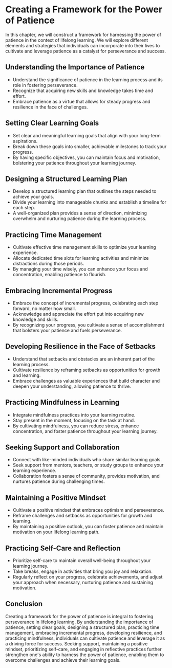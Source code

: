 Creating a Framework for the Power of Patience
=======================================================

In this chapter, we will construct a framework for harnessing the power of patience in the context of lifelong learning. We will explore different elements and strategies that individuals can incorporate into their lives to cultivate and leverage patience as a catalyst for perseverance and success.

**Understanding the Importance of Patience**
--------------------------------------------

* Understand the significance of patience in the learning process and its role in fostering perseverance.
* Recognize that acquiring new skills and knowledge takes time and effort.
* Embrace patience as a virtue that allows for steady progress and resilience in the face of challenges.

**Setting Clear Learning Goals**
--------------------------------

* Set clear and meaningful learning goals that align with your long-term aspirations.
* Break down these goals into smaller, achievable milestones to track your progress.
* By having specific objectives, you can maintain focus and motivation, bolstering your patience throughout your learning journey.

**Designing a Structured Learning Plan**
----------------------------------------

* Develop a structured learning plan that outlines the steps needed to achieve your goals.
* Divide your learning into manageable chunks and establish a timeline for each step.
* A well-organized plan provides a sense of direction, minimizing overwhelm and nurturing patience during the learning process.

**Practicing Time Management**
------------------------------

* Cultivate effective time management skills to optimize your learning experience.
* Allocate dedicated time slots for learning activities and minimize distractions during those periods.
* By managing your time wisely, you can enhance your focus and concentration, enabling patience to flourish.

**Embracing Incremental Progress**
----------------------------------

* Embrace the concept of incremental progress, celebrating each step forward, no matter how small.
* Acknowledge and appreciate the effort put into acquiring new knowledge and skills.
* By recognizing your progress, you cultivate a sense of accomplishment that bolsters your patience and fuels perseverance.

**Developing Resilience in the Face of Setbacks**
-------------------------------------------------

* Understand that setbacks and obstacles are an inherent part of the learning process.
* Cultivate resilience by reframing setbacks as opportunities for growth and learning.
* Embrace challenges as valuable experiences that build character and deepen your understanding, allowing patience to thrive.

**Practicing Mindfulness in Learning**
--------------------------------------

* Integrate mindfulness practices into your learning routine.
* Stay present in the moment, focusing on the task at hand.
* By cultivating mindfulness, you can reduce stress, enhance concentration, and foster patience throughout your learning journey.

**Seeking Support and Collaboration**
-------------------------------------

* Connect with like-minded individuals who share similar learning goals.
* Seek support from mentors, teachers, or study groups to enhance your learning experience.
* Collaboration fosters a sense of community, provides motivation, and nurtures patience during challenging times.

**Maintaining a Positive Mindset**
----------------------------------

* Cultivate a positive mindset that embraces optimism and perseverance.
* Reframe challenges and setbacks as opportunities for growth and learning.
* By maintaining a positive outlook, you can foster patience and maintain motivation on your lifelong learning path.

**Practicing Self-Care and Reflection**
---------------------------------------

* Prioritize self-care to maintain overall well-being throughout your learning journey.
* Take breaks, engage in activities that bring you joy and relaxation.
* Regularly reflect on your progress, celebrate achievements, and adjust your approach when necessary, nurturing patience and sustaining motivation.

**Conclusion**
--------------

Creating a framework for the power of patience is integral to fostering perseverance in lifelong learning. By understanding the importance of patience, setting clear goals, designing a structured plan, practicing time management, embracing incremental progress, developing resilience, and practicing mindfulness, individuals can cultivate patience and leverage it as a driving force for success. Seeking support, maintaining a positive mindset, prioritizing self-care, and engaging in reflective practices further strengthen one's ability to harness the power of patience, enabling them to overcome challenges and achieve their learning goals.
